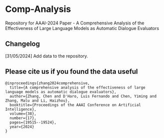 # Comp-Analysis
Repository for AAAI-2024 Paper - A Comprehensive Analysis of the Effectiveness of Large Language Models as Automatic Dialogue Evaluators

## Changelog

[31/05/2024] Add data to the repository.

## Please cite us if you found the data useful
```
@inproceedings{zhang2024comprehensive,
  title={A comprehensive analysis of the effectiveness of large language models as automatic dialogue evaluators},
  author={Zhang, Chen and D'Haro, Luis Fernando and Chen, Yiming and Zhang, Malu and Li, Haizhou},
  booktitle={Proceedings of the AAAI Conference on Artificial Intelligence},
  volume={38},
  number={17},
  pages={19515--19524},
  year={2024}
}
```
